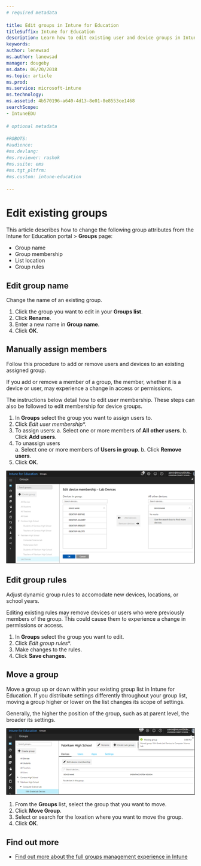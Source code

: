 ```yaml
---
# required metadata

title: Edit groups in Intune for Education
titleSuffix: Intune for Education
description: Learn how to edit existing user and device groups in Intune for Education.
keywords:
author: lenewsad
ms.author: lanewsad
manager: dougeby
ms.date: 06/20/2018
ms.topic: article
ms.prod:
ms.service: microsoft-intune
ms.technology:
ms.assetid: 4b570196-a640-4d13-8e01-8e8553ce1468
searchScope:
- IntuneEDU

# optional metadata

#ROBOTS:
#audience:
#ms.devlang:
#ms.reviewer: rashok
#ms.suite: ems
#ms.tgt_pltfrm:
#ms.custom: intune-education

---
```


# Edit existing groups

This article describes how to change the following group attributes from the Intune for Education portal > **Groups** page:

* Group name
* Group membership
* List location
* Group rules 

## Edit group name   
Change the name of an existing group.
1. Click the group you want to edit in your **Groups list**.
2. Click **Rename**.
3. Enter a new name in **Group name**.
4. Click **OK**.

## Manually assign members  
Follow this procedure to add or remove users and devices to an existing assigned group.

If you add or remove a member of a group, the member, whether it is a device or user, may experience a change in access or permissions.

The instructions below detail how to edit *user* membership. These steps can also be followed to edit membership for device groups.

1. In **Groups** select the group you want to assign users to. 
2. Click *Edit user membership**.
3. To assign users:
    a. Select one or more members of **All other users**. 
    b. Click **Add users**. 
4. To unassign users  
    a. Select one or more members of **Users in group**.
    b. Click **Remove users**.
5. Click **OK**.

![Editing devices in a group](./media/groups-008-edit-group-membership.png)


## Edit group rules  
Adjust dynamic group rules to accomodate new devices, locations, or school years.

Editing existing rules may remove devices or users who were previously members of the group. This could cause them to experience a change in permissions or access. 

1. In **Groups** select the group you want to edit.
2. Click *Edit group rules**.
3. Make changes to the rules. 
4. Click **Save changes**.  

## Move a group  

Move a group up or down within your existing group list in Intune for Education. If you distribute settings differently throughout your group list, moving a group higher or lower on the list changes its scope of settings.

Generally, the higher the position of the group, such as at parent level, the broader its settings.

  ![Move group buttons encircled in red](./media/groups-010-move-groups.png)

1. From the **Groups** list, select the group that you want to move.
3. Click **Move Group**.
4. Select or search for the loxation where you want to move the group. 
5.	Click **OK**.

## Find out more  

- [Find out more about the full groups management experience in Intune](https://docs.microsoft.com/intune/deploy-use/use-groups-to-manage-users-and-devices-with-microsoft-intune)
